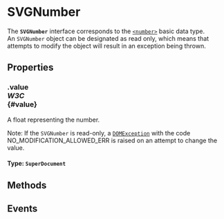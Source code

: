 # SVGNumber

<div class='overview'>The <strong><code>SVGNumber</code></strong> interface corresponds to the <a href="/en-US/docs/Web/CSS/number" title="The <number> CSS data type represents a number, being either an integer or a number with a fractional component."><code>&lt;number&gt;</code></a> basic data type.</div>

<div class='overview'>An <code>SVGNumber</code> object can be designated as read only, which means that attempts to modify the object will result in an exception being thrown.</div>

## Properties

### .value <div class="specs"><i>W3C</i></div> {#value}

A float representing the number.
 <p class="note">Note: If the <code>SVGNumber</code> is read-only, a <a href="/en-US/docs/Web/API/DOMException" title="The DOMException interface represents an abnormal event (called an exception) which occurs as a result of calling a method or accessing a property of a web API."><code>DOMException</code></a> with the code NO_MODIFICATION_ALLOWED_ERR is raised on an attempt to change the value.</p>
 

#### **Type**: `SuperDocument`

## Methods

## Events
